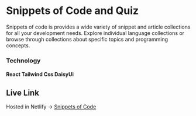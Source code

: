 # Snippets of Code and Quiz
Snippets of code is provides a wide variety of snippet and article collections for all your development needs. Explore individual language collections or browse through collections about specific topics and programming concepts.

### Technology
#### React Tailwind Css DaisyUi

## Live Link
Hosted in Netlify -> [Snippets of Code](https://strong-alpaca-13e243.netlify.app/)
